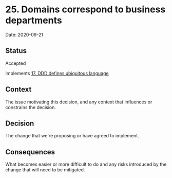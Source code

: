 # 25. Domains correspond to business departments

Date: 2020-09-21

## Status

Accepted

Implements [17. DDD defines ubiquitous language](0017-ddd-defines-ubiquitous-language.md)

## Context

The issue motivating this decision, and any context that influences or constrains the decision.

## Decision

The change that we're proposing or have agreed to implement.

## Consequences

What becomes easier or more difficult to do and any risks introduced by the change that will need to be mitigated.
